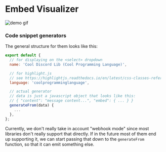 Embed Visualizer
================

![demo gif](http://i.imgur.com/2wAb2d3.gif)

### Code snippet generators

The general structure for them looks like this:

```js
export default {
  // for displaying on the <select> dropdown
  name: 'Cool Discord Lib (Cool Programming Language)',

  // for highlight.js
  // see https://highlightjs.readthedocs.io/en/latest/css-classes-reference.html#language-names-and-aliases
  language: 'coolprogramminglanguage',

  // actual generator
  // data is just a javascript object that looks like this:
  // { "content": "message content...", "embed": { ... } }
  generateFrom(data) {
    ...
  },
};
```

Currently, we don't really take in account "webhook mode" since most libraries don't
really support that directly. If in the future most of them end up supporting it,
we can start passing that down to the `generateFrom` function, so that it can emit something else.

[embed docs]: https://discordapp.com/developers/docs/resources/channel#embed-object


